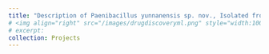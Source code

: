 ```yaml
---
title: "Description of Paenibacillus yunnanensis sp. nov., Isolated from a Tepid Spring"
# <img align="right" src="/images/drugdiscoveryml.png" style="width:100px;height:100px" />
# excerpt:
collection: Projects
---
```

